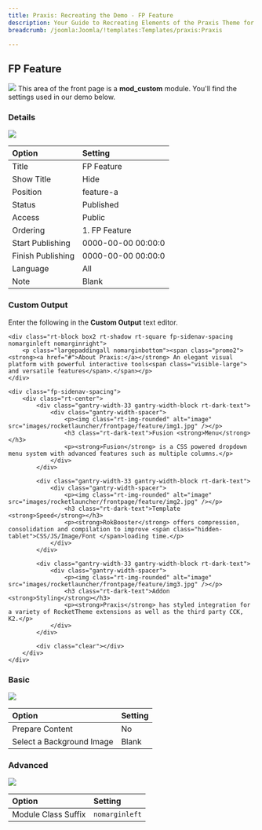```yaml
---
title: Praxis: Recreating the Demo - FP Feature
description: Your Guide to Recreating Elements of the Praxis Theme for Joomla
breadcrumb: /joomla:Joomla/!templates:Templates/praxis:Praxis

---
```


FP Feature
-----
![][demo]
This area of the front page is a **mod_custom** module. You'll find the settings used in our demo below.

### Details
![][demo2]

| Option | Setting |
|:------|:-------|
| Title | FP Feature |
| Show Title | Hide |
| Position | feature-a |
| Status | Published |
| Access | Public |
| Ordering | 1. FP Feature |
| Start Publishing | 0000-00-00 00:00:0 |
| Finish Publishing | 0000-00-00 00:00:0 |
| Language | All |
| Note | Blank |

### Custom Output
Enter the following in the **Custom Output** text editor.

~~~
<div class="rt-block box2 rt-shadow rt-square fp-sidenav-spacing nomarginleft nomarginright">
	<p class="largepaddingall nomarginbottom"><span class="promo2"><strong><a href="#">About Praxis:</a></strong> An elegant visual platform with powerful interactive tools<span class="visible-large"> and versatile features</span>.</span></p>
</div>

<div class="fp-sidenav-spacing">	
	<div class="rt-center">
		<div class="gantry-width-33 gantry-width-block rt-dark-text">
			<div class="gantry-width-spacer">
				<p><img class="rt-img-rounded" alt="image" src="images/rocketlauncher/frontpage/feature/img1.jpg" /></p>
				<h3 class="rt-dark-text">Fusion <strong>Menu</strong></h3>
				<p><strong>Fusion</strong> is a CSS powered dropdown menu system with advanced features such as multiple columns.</p>
			</div>
		</div>

		<div class="gantry-width-33 gantry-width-block rt-dark-text">
			<div class="gantry-width-spacer">
				<p><img class="rt-img-rounded" alt="image" src="images/rocketlauncher/frontpage/feature/img2.jpg" /></p>
				<h3 class="rt-dark-text">Template  <strong>Speed</strong></h3>
				<p><strong>RokBooster</strong> offers compression, consolidation and compilation to improve <span class="hidden-tablet">CSS/JS/Image/Font </span>loading time.</p>
			</div>
		</div>

		<div class="gantry-width-33 gantry-width-block rt-dark-text">
			<div class="gantry-width-spacer">
				<p><img class="rt-img-rounded" alt="image" src="images/rocketlauncher/frontpage/feature/img3.jpg" /></p>
				<h3 class="rt-dark-text">Addon <strong>Styling</strong></h3>
				<p><strong>Praxis</strong> has styled integration for a variety of RocketTheme extensions as well as the third party CCK, K2.</p>
			</div>
		</div>

		<div class="clear"></div>
	</div>	
</div>
~~~

### Basic
![][demo3]

| Option | Setting |
|:------|:-------|
| Prepare Content | No |
| Select a Background Image | Blank |

### Advanced
![][demo4]

| Option | Setting |
|:------|:-------|
| Module Class Suffix | `nomarginleft` |

[demo]: assets/demo_6.jpeg
[demo2]: assets/feature_1.jpeg
[demo3]: assets/feature_3.jpeg
[demo4]: assets/feature_4.jpeg